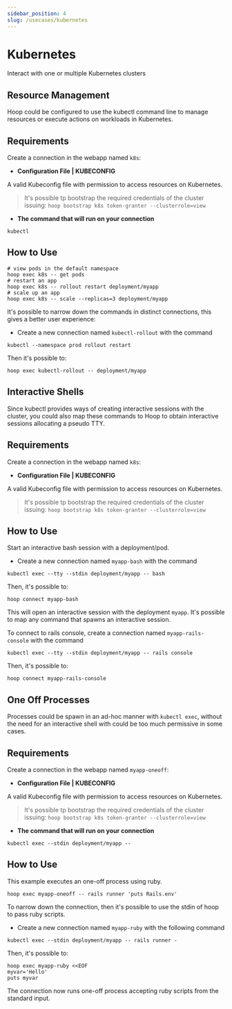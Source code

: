 ```yaml
---
sidebar_position: 4
slug: /usecases/kubernetes
---
```


# Kubernetes

Interact with one or multiple Kubernetes clusters

## Resource Management

Hoop could be configured to use the kubectl command line to manage resources or execute actions on workloads in Kubernetes.

## Requirements

Create a connection in the webapp named `k8s`:

- **Configuration File | KUBECONFIG**

A valid Kubeconfig file with permission to access resources on Kubernetes.

> It's possible tp bootstrap the required credentials of the cluster issuing:
> `hoop bootstrap k8s token-granter --clusterrole=view`

- **The command that will run on your connection**

```shell
kubectl
```

## How to Use

```shell
# view pods in the default namespace
hoop exec k8s -- get pods
# restart an app
hoop exec k8s -- rollout restart deployment/myapp
# scale up an app
hoop exec k8s -- scale --replicas=3 deployment/myapp
```

It's possible to narrow down the commands in distinct connections, this gives a better user experience:

- Create a new connection named `kubectl-rollout` with the command

```shell
kubectl --namespace prod rollout restart
```

Then it's possible to:

```shell
hoop exec kubectl-rollout -- deployment/myapp
```

## Interactive Shells

Since kubectl provides ways of creating interactive sessions with the cluster, you could also map these commands to Hoop to obtain interactive sessions allocating a pseudo TTY.

## Requirements

Create a connection in the webapp named `k8s`:

- **Configuration File | KUBECONFIG**

A valid Kubeconfig file with permission to access resources on Kubernetes.

> It's possible tp bootstrap the required credentials of the cluster issuing:
> `hoop bootstrap k8s token-granter --clusterrole=view`

## How to Use

Start an interactive bash session with a deployment/pod.

- Create a new connection named `myapp-bash` with the command

```shell
kubectl exec --tty --stdin deployment/myapp -- bash
```

Then, it's possible to:

```shell
hoop connect myapp-bash
```

This will open an interactive session with the deployment `myapp`.
It's possible to map any command that spawns an interactive session.

To connect to rails console, create a connection named `myapp-rails-console` with the command

```shell
kubectl exec --tty --stdin deployment/myapp -- rails console
```

Then, it's possible to:

```shell
hoop connect myapp-rails-console
```

## One Off Processes

Processes could be spawn in an ad-hoc manner with `kubectl exec`, without the need for an interactive shell with could be too much permissive in some cases.

## Requirements

Create a connection in the webapp named `myapp-oneoff`:

- **Configuration File | KUBECONFIG**

A valid Kubeconfig file with permission to access resources on Kubernetes.

> It's possible tp bootstrap the required credentials of the cluster issuing:
> `hoop bootstrap k8s token-granter --clusterrole=view`

- **The command that will run on your connection**

```shell
kubectl exec --stdin deployment/myapp --
```

## How to Use

This example executes an one-off process using ruby.

```shell
hoop exec myapp-oneoff -- rails runner 'puts Rails.env'
```

To narrow down the connection, then it's possible to use the stdin of hoop to pass ruby scripts.

- Create a new connection named `myapp-ruby` with the following command

```shell
kubectl exec --stdin deployment/myapp -- rails runner -
```

Then, it's possible to:

```shell
hoop exec myapp-ruby <<EOF
myvar='Hello'
puts myvar
```

The connection now runs one-off process accepting ruby scripts from the standard input.
